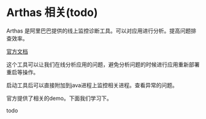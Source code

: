 # Arthas 相关(todo)

Arthas 是阿里巴巴提供的线上监控诊断工具。可以对应用进行分析。提高问题排查效率。

[官方文档](https://arthas.aliyun.com/doc)

这个工具可以让我们在线分析应用的问题，避免分析问题的时候进行应用重新部署重启等操作。

启动工具后可以直接附加到java进程上监控相关进程。查看异常的问题。

官方提供了相关的demo。下面我们学习下。

todo